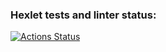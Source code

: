 ### Hexlet tests and linter status:
[![Actions Status](https://github.com/Dulybnis/frontend-project-lvl1/workflows/hexlet-check/badge.svg)](https://github.com/Dulybnis/frontend-project-lvl1/actions)